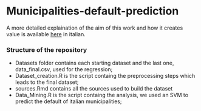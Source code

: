# Municipalities-default-prediction

A more detailed explaination of the aim of this work and how it creates value is available [here](https://simonedebonis.github.io/Projects/Default/) in italian.

### Structure of the repository

- Datasets folder contains each starting dataset and the last one, data_final.csv, used for the regression;
- Dataset_creation.R is the script containg the preprocessing steps which leads to the final dataset;
- sources.Rmd contains all the sources used to build the dataset
- Data_Mining.R is the script containg the analysis, we used an SVM to predict the default of italian municipalities;

